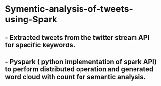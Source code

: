 # Symentic-analysis-of-tweets-using-Spark

## - Extracted tweets from the twitter stream API for specific keywords.
## - Pyspark ( python implementation of spark API) to perform distributed operation and generated word cloud with count for semantic analysis.
